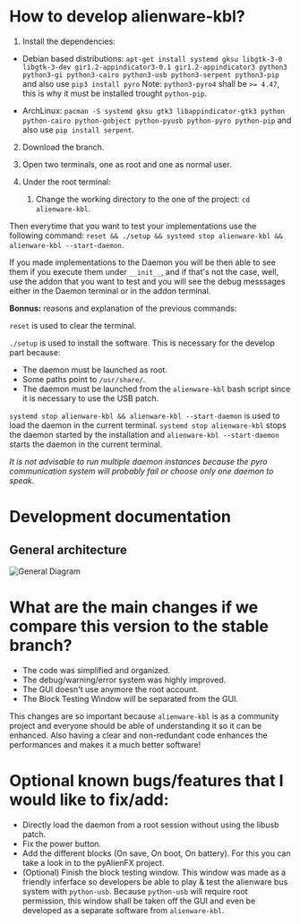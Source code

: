 
# How to develop alienware-kbl?

1. Install the dependencies:
  * Debian based distributions: `apt-get install systemd gksu libgtk-3-0 libgtk-3-dev gir1.2-appindicator3-0.1 gir1.2-appindicator3 python3 python3-gi python3-cairo python3-usb python3-serpent python3-pip` and also use `pip3 install pyro`
  Note: `python3-pyro4` shall be `>= 4.47`, this is why it must be installed trought `python-pip`.
  
  * ArchLinux: `pacman -S systemd gksu gtk3 libappindicator-gtk3 python python-cairo python-gobject python-pyusb python-pyro python-pip` and also use `pip install serpent`.

2. Download the branch.

3. Open two terminals, one as root and one as normal user.

4. Under the root terminal:
    1. Change the working directory to the one of the project: `cd alienware-kbl`.
    
Then everytime that you want to test your implementations use the following command: `reset && ./setup && systemd stop alienware-kbl && alienware-kbl --start-daemon`.

If you made implementations to the Daemon you will be then able to see them if you execute them under `__init__`, and if that's not the case, well, use the addon that you want to test and you will see the debug messsages either in the Daemon terminal or in the addon terminal.

  **Bonnus:** reasons and explanation of the previous commands:
  
  `reset` is used to clear the terminal.
  
  `./setup` is used to install the software. This is necessary for the develop part because:
   + The daemon must be launched as root.
   + Some paths point to `/usr/share/`.
   + The daemon must be launched from the ` alienware-kbl ` bash script since it is necessary to use the USB patch.
  
  `systemd stop alienware-kbl && alienware-kbl --start-daemon` is used to load the daemon in the current terminal. `systemd stop alienware-kbl` stops the daemon started by the installation  and `alienware-kbl --start-daemon` starts the daemon in the current terminal. 
  
  *It is not advisable to run multiple daemon instances because the pyro communication system will probably fail or choose only one daemon to speak.*

# Development documentation

## General architecture

![General Diagram](https://github.com/rsm-gh/alienware-kbl/blob/new-version/usr/share/doc/AlienwareKBL/Programming/general%20diagram.png)

# What are the main changes if we compare this version to the stable branch?

+ The code was simplified and organized.
+ The debug/warning/error system was highly improved.
+ The GUI doesn't use anymore the root account.
+ The Block Testing Window will be separated from the GUI.

This changes are so important because `alienware-kbl` is as a community project and everyone should be able of understanding it so it can be enhanced.
Also having a clear and non-redundant code enhances the performances and makes it a much better software!

# Optional known bugs/features that I would like to fix/add:
+ Directly load the daemon from a root session without using the libusb patch.
+ Fix the power button.
+ Add the different blocks (On save, On boot, On battery). For this you can take a look in to the pyAlienFX project.
+ (Optional) Finish the block testing window. This window was made as a friendly inferface so developers be able to play & test the alienware bus system with `python-usb`. Because `python-usb` will require root permission, this window shall be taken off the GUI and even be developed as a separate software from `alienware-kbl`.
